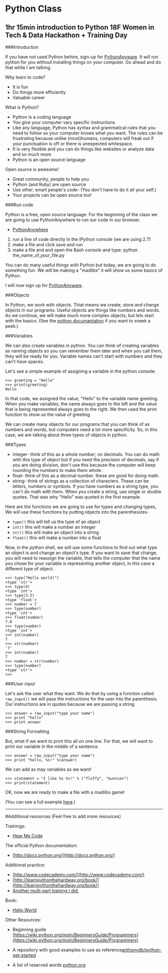 
Python Class
============
1hr 15min introduction to Python
18F Women in Tech & Data Hackathon + Training Day
----

###Introduction

If you have not used Python before, sign-up for [PythonAnyware](https://www.pythonanywhere.com/). It will run python for you without installing things on your computer. Go ahead and do that while I am talking.

Why learn to code?
* It is fun
* Do things more efficiently
* Valuable career

What is Python?
* Python is a coding language
* You give your computer vary specific instructions
* Like any language, Python has syntax and grammatical rules that you need to follow so your computer knows what you want. The rules can be frustrating because unlike (most)humans, computers will freak out if your punctuation is off or there is unexpected whitespace.
* It is very flexible and you can do things like websites or analyze data and so much more
* Python is an open source language

Open source is awesome!
* Great community, people to help you
* Python (and Ruby) are open source
* Use other, smart people's code- (You don't have to do it all your self.)
* Your projects can be open source too!

###Run code

Python is a free, open source language. For the beginning of the class we are going to use PythonAnywhere to run our code in our browser.
* [PythonAnywhere](https://www.pythonanywhere.com)
1. run a line of code directly in the IPython console (we are using 2.7)
2. make a file and click save and run
3. make a file and  and open the Bash console and type: python the_name_of_your_file.py


You can do many useful things with Python but today, we are going to do something fun. We will be making a "madlibs" it will show us some basics of Python.

I will now sign up for [PythonAnyware](https://www.pythonanywhere.com/).

###Objects

In Python, we work with objects. Thiat means we create, store and change objects in our programs. Useful objects are things like numbers and words. As we continue, we will make much more complex objects, but lets start with the basics. (See the [python documantation](https://docs.python.org/2/library/types.html) if you want to sneek a peek.)

###Variables

We can also create variables in python. You can think of creating variables as naming objects so you can remember them later and when you call them, they will be ready for you. Variable names can't start with numbers and they can't have spaces.

Let's see a simple example of assigning a variable in the python console:
```
>>> greeting = "Hello"
>>> print(greeting)
Hello
```

In that code, we assigned the value, "Hello" to the variable name greeting. When you make variables, the name always goes to the left and the value that is being represented always goes to the right. We then used the print function to show us the value of greeting.

We can create many objects for our programs that you can think of as numbers and words, but computers need a lot more specificity. So, in this case, we are talking about three types of objects in python.

###Types
* integer- think of this as a whole number; no decimals. You can do math with this type of object but if you need the precision of decimals, say if you are doing division, don't use this because the computer will keep rounding the numbers to make them whole.
* float- think of this as a decimal number. these are good for doing math.
* string- think of strings as a collection of characters. These can be letters, numbers or symbols. If you have numbers as a string type, you can't do math with them. When you create a string, use single or double quotes. That was why "Hello" was quoted in the first example.

Here are the functions we are going to use for types and changing types, We will use these functions by putting objects into the parenthesizes-
* `type()` this will tell us the type of an object
* `int()` this will make a number an integer
* `str()` this will make an object into a string
* `float()` this will make a number into a float

Now, in the python shell, we will use some functions to find out what type an object is and change an object's type. If you want to save that change, you will need to reassign the variable, that tells the computer that the name you chose for your variable is representing another object, in this case a different type of object.

```
>>> type("Hello world!")
<type 'str'>
>>> type(4)
<type 'int'>
>>> type(3.5)
<type 'float'>
>>> number = 7
>>> type(number)
<type 'int'>
>>> float(number)
7.0
>>> type(number)
<type 'int'>
>>> int(number)
7
>>> str(number)
'7'
>>> int(number)
7
>>> number = str(number)
>>> type(number)
<type 'str'>
>>>

```

###User input

Let's ask the user what they want. We do that by using a function called `raw_input()` we will pass the instructions for the user into the parenthesis. Our instructions are in quotes because we are passing a string.

```
>>> answer = raw_input("type your name")
>>> print "hello"
>>> print answer
```

###String Formatting

But, what if we want to print this all on one line. For that, we will want to print our variable in the middle of a sentence.

```
>>> answer = raw_input("type your name")
>>> print "hello, %s!" %(answer)
```
We can add as may variables as we want!

```
>>> statement = "I like %s %s!" % ("fluffy", "bunnies")
>>> print(statement)
```
OK, now we are ready to make a file with a madlibs game!

(You can see a full example [here](https://github.com/LindsayYoung/Python-class-intro/blob/master/example_libs.py).)

***
#Additional resources
(Feel free to add more resources)

Trainings:
* [Hear Me Code](http://hearmecode.com/)

The official Python documentation:
* [http://docs.python.org/](http://docs.python.org/)

Additional practice:
* [http://www.codecademy.com/](http://www.codecademy.com/)
* [http://learnpythonthehardway.org/book/](http://learnpythonthehardway.org/book/)
* [Another multi-part training I did.](https://github.com/LindsayYoung/python-class)

Book:
* [Hello World](http://www.barnesandnoble.com/listing/2691811512844?r=1&cm_mmc=GooglePLA-_-Book_25To44-_-Q000000633-_-2691811512844)

Other Resources:

* Beginning guide [https://wiki.python.org/moin/BeginnersGuide/Programmers](https://wiki.python.org/moin/BeginnersGuide/Programmers)

* A repository with good examples to use as reference[anthonydb/python-get-started](https://github.com/anthonydb/python-get-started)

* A list of reserved words [python.org](https://docs.python.org/release/2.5.4/ref/keywords.html)



